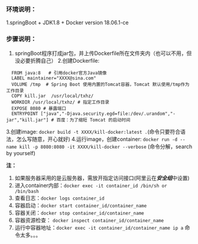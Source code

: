 ### 环境说明：
1.springBoot + JDK1.8 + Docker version 18.06.1-ce

### 步骤说明：
1. springBoot程序打成jar包，并上传Dockerfile所在文件夹内（也可以不用，但没必要折腾自己）
2.创建Dockerfile:
  ```
    FROM java:8   # 引用docker官方Java镜像
    LABEL maintainer="XXXX@sina.com"
    VOLUME /tmp  # Spring Boot 使用内置的Tomcat容器，Tomcat 默认使用/tmp作为工作目录
    COPY kill.jar  /usr/local/txhz/
    WORKDIR /usr/local/txhz/ # 指定工作目录
    EXPOSE 8080 # 暴露端口
    ENTRYPOINT ["java","-Djava.security.egd=file:/dev/.urandom","-jar","kill.jar"] # 百度：为了缩短 Tomcat 的启动时间
  ```
3.创建image: `docker build -t XXXX/kill-docker:latest .`(命令只要符合语法，怎么写随意，开心就好)
4.运行image，创建container: `docker run -d --name kill -p 8080:8080 -it XXXX/kill-docker --verbose` (命令分解，search by yourself)

**注：**
  1. 如果服务器采用的是云服务器，需放开指定访问接口(阿里云在***安全组***中设置)  
  2. 进入container内部：`docker exec -it container_id /bin/sh or /bin/bash`  
  3. 查看日志：`docker logs container_id`  
  4. 容器启动：`docker start container_id/container_name`  
  5. 容器关闭：`docker stop container_id/container_name`  
  6. 容器资源检查： `docker inspect container_id/container_name`  
  7. 运行中容器地址：`docker exec -it container_id/container_name ip a`
  命令太多。。。
  

